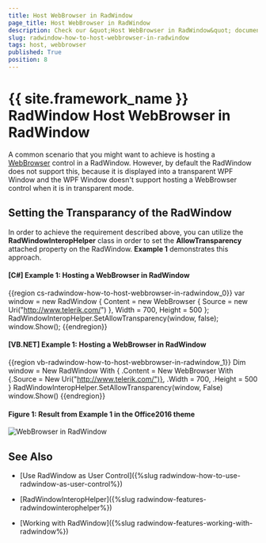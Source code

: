 ```yaml
---
title: Host WebBrowser in RadWindow
page_title: Host WebBrowser in RadWindow
description: Check our &quot;Host WebBrowser in RadWindow&quot; documentation article for the RadWindow {{ site.framework_name }} control.
slug: radwindow-how-to-host-webbrowser-in-radwindow
tags: host, webbrowser
published: True
position: 8
---
```


# {{ site.framework_name }} RadWindow Host WebBrowser in RadWindow

A common scenario that you might want to achieve is hosting a [WebBrowser](https://docs.microsoft.com/en-us/dotnet/api/system.windows.controls.webbrowser?redirectedfrom=MSDN&view=netframework-4.7.2) control in a RadWindow. However, by default the RadWindow does not support this, because it is displayed into a transparent WPF Window and the WPF Window doesn't support hosting a WebBrowser control when it is in transparent mode.

## Setting the Transparancy of the RadWindow

In order to achieve the requirement described above, you can utilize the __RadWindowInteropHelper__ class in order to set the __AllowTransparency__ attached property on the RadWindow. __Example 1__ demonstrates this approach.

#### __[C#] Example 1: Hosting a WebBrowser in RadWindow__
{{region cs-radwindow-how-to-host-webbrowser-in-radwindow_0}}
	var window = new RadWindow
    {
        Content = new WebBrowser { Source = new Uri("http://www.telerik.com/") },
        Width = 700,
        Height = 500
    };
    RadWindowInteropHelper.SetAllowTransparency(window, false);
    window.Show();
{{endregion}}

#### __[VB.NET] Example 1: Hosting a WebBrowser in RadWindow__
{{region vb-radwindow-how-to-host-webbrowser-in-radwindow_1}}
	Dim window = New RadWindow With {
        .Content = New WebBrowser With {.Source = New Uri("http://www.telerik.com/")},
        .Width = 700,
        .Height = 500
    }
	RadWindowInteropHelper.SetAllowTransparency(window, False)
	window.Show()
{{endregion}}

#### __Figure 1: Result from Example 1 in the Office2016 theme__
![WebBrowser in RadWindow](images/RadWindow_Host_WebBrowser.png)

## See Also

 * [Use RadWindow as User Control]({%slug radwindow-how-to-use-radwindow-as-user-control%})

 * [RadWindowInteropHelper]({%slug radwindow-features-radwindowinterophelper%})

 * [Working with RadWindow]({%slug radwindow-features-working-with-radwindow%})